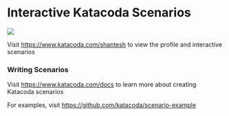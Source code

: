 # Interactive Katacoda Scenarios

[![](http://shields.katacoda.com/katacoda/shantesh/count.svg)](https://www.katacoda.com/shantesh "Get your profile on Katacoda.com")

Visit https://www.katacoda.com/shantesh to view the profile and interactive scenarios

### Writing Scenarios
Visit https://www.katacoda.com/docs to learn more about creating Katacoda scenarios

For examples, visit https://github.com/katacoda/scenario-example
